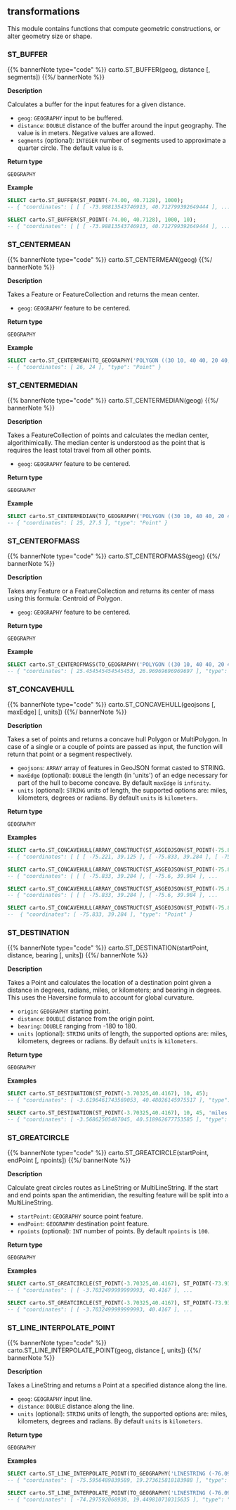 ## transformations

<div class="badges"><div class="core"></div></div>

This module contains functions that compute geometric constructions, or alter geometry size or shape.

### ST_BUFFER

{{% bannerNote type="code" %}}
carto.ST_BUFFER(geog, distance [, segments])
{{%/ bannerNote %}}

**Description**

Calculates a buffer for the input features for a given distance.

* `geog`: `GEOGRAPHY` input to be buffered.
* `distance`: `DOUBLE` distance of the buffer around the input geography. The value is in meters. Negative values are allowed.
* `segments` (optional): `INTEGER` number of segments used to approximate a quarter circle. The default value is `8`.

**Return type**

`GEOGRAPHY`

**Example**

``` sql
SELECT carto.ST_BUFFER(ST_POINT(-74.00, 40.7128), 1000);
-- { "coordinates": [ [ [ -73.98813543746913, 40.712799392649444 ], ...
```

``` sql
SELECT carto.ST_BUFFER(ST_POINT(-74.00, 40.7128), 1000, 10);
-- { "coordinates": [ [ [ -73.98813543746913, 40.712799392649444 ], ...
```

### ST_CENTERMEAN

{{% bannerNote type="code" %}}
carto.ST_CENTERMEAN(geog)
{{%/ bannerNote %}}

**Description**

Takes a Feature or FeatureCollection and returns the mean center.

* `geog`: `GEOGRAPHY` feature to be centered.

**Return type**

`GEOGRAPHY`

**Example**

``` sql
SELECT carto.ST_CENTERMEAN(TO_GEOGRAPHY('POLYGON ((30 10, 40 40, 20 40, 10 20, 30 10))'));
-- { "coordinates": [ 26, 24 ], "type": "Point" }
```

### ST_CENTERMEDIAN

{{% bannerNote type="code" %}}
carto.ST_CENTERMEDIAN(geog)
{{%/ bannerNote %}}

**Description**

Takes a FeatureCollection of points and calculates the median center, algorithimically. The median center is understood as the point that is requires the least total travel from all other points.

* `geog`: `GEOGRAPHY` feature to be centered.

**Return type**

`GEOGRAPHY`

**Example**

``` sql
SELECT carto.ST_CENTERMEDIAN(TO_GEOGRAPHY('POLYGON ((30 10, 40 40, 20 40, 10 20, 30 10))'));
-- { "coordinates": [ 25, 27.5 ], "type": "Point" }
```

### ST_CENTEROFMASS

{{% bannerNote type="code" %}}
carto.ST_CENTEROFMASS(geog)
{{%/ bannerNote %}}

**Description**

Takes any Feature or a FeatureCollection and returns its center of mass using this formula: Centroid of Polygon.

* `geog`: `GEOGRAPHY` feature to be centered.

**Return type**

`GEOGRAPHY`

**Example**

``` sql
SELECT carto.ST_CENTEROFMASS(TO_GEOGRAPHY('POLYGON ((30 10, 40 40, 20 40, 10 20, 30 10))'));
-- { "coordinates": [ 25.454545454545453, 26.96969696969697 ], "type": "Point" }
```

### ST_CONCAVEHULL

{{% bannerNote type="code" %}}
carto.ST_CONCAVEHULL(geojsons [, maxEdge] [, units])
{{%/ bannerNote %}}

**Description**

Takes a set of points and returns a concave hull Polygon or MultiPolygon. In case of a single or a couple of points are passed as input, the function will return that point or a segment respectively.

* `geojsons`: `ARRAY` array of features in GeoJSON format casted to STRING.
* `maxEdge` (optional): `DOUBLE` the length (in 'units') of an edge necessary for part of the hull to become concave. By default `maxEdge` is `infinity`.
* `units` (optional): `STRING` units of length, the supported options are: miles, kilometers, degrees or radians. By default `units` is `kilometers`.

**Return type**

`GEOGRAPHY`

**Examples**

``` sql
SELECT carto.ST_CONCAVEHULL(ARRAY_CONSTRUCT(ST_ASGEOJSON(ST_POINT(-75.833, 39.284))::STRING, ST_ASGEOJSON(ST_POINT(-75.6, 39.984))::STRING, ST_ASGEOJSON(ST_POINT(-75.221, 39.125))::STRING, ST_ASGEOJSON(ST_POINT(-75.521, 39.325))::STRING));
-- { "coordinates": [ [ [ -75.221, 39.125 ], [ -75.833, 39.284 ], [ -75.6, 39.984 ], [ -75.221, 39.125 ] ] ], "type": "Polygon" }
```

``` sql
SELECT carto.ST_CONCAVEHULL(ARRAY_CONSTRUCT(ST_ASGEOJSON(ST_POINT(-75.833, 39.284))::STRING, ST_ASGEOJSON(ST_POINT(-75.6, 39.984))::STRING, ST_ASGEOJSON(ST_POINT(-75.221, 39.125))::STRING, ST_ASGEOJSON(ST_POINT(-75.521, 39.325))::STRING), 100);
-- { "coordinates": [ [ [ -75.833, 39.284 ], [ -75.6, 39.984 ], ...
```

``` sql
SELECT carto.ST_CONCAVEHULL(ARRAY_CONSTRUCT(ST_ASGEOJSON(ST_POINT(-75.833, 39.284))::STRING, ST_ASGEOJSON(ST_POINT(-75.6, 39.984))::STRING, ST_ASGEOJSON(ST_POINT(-75.221, 39.125))::STRING, ST_ASGEOJSON(ST_POINT(-75.521, 39.325))::STRING), 100, 'kilometers');
-- { "coordinates": [ [ [ -75.833, 39.284 ], [ -75.6, 39.984 ], ...
```

``` sql
SELECT carto.ST_CONCAVEHULL(ARRAY_CONSTRUCT(ST_ASGEOJSON(ST_POINT(-75.833, 39.284))::STRING, ST_ASGEOJSON(ST_POINT(-75.6, 39.984))::STRING));
--  { "coordinates": [ -75.833, 39.284 ], "type": "Point" }
```

### ST_DESTINATION

{{% bannerNote type="code" %}}
carto.ST_DESTINATION(startPoint, distance, bearing [, units])
{{%/ bannerNote %}}

**Description**

Takes a Point and calculates the location of a destination point given a distance in degrees, radians, miles, or kilometers; and bearing in degrees. This uses the Haversine formula to account for global curvature.

* `origin`: `GEOGRAPHY` starting point.
* `distance`: `DOUBLE` distance from the origin point.
* `bearing`: `DOUBLE` ranging from -180 to 180.
* `units` (optional): `STRING` units of length, the supported options are: miles, kilometers, degrees or radians. By default `units` is `kilometers`.

**Return type**

`GEOGRAPHY`

**Examples**

``` sql
SELECT carto.ST_DESTINATION(ST_POINT(-3.70325,40.4167), 10, 45);
-- { "coordinates": [ -3.6196461743569053, 40.48026145975517 ], "type": "Point" }
```

``` sql
SELECT carto.ST_DESTINATION(ST_POINT(-3.70325,40.4167), 10, 45, 'miles');
-- { "coordinates": [ -3.56862505487045, 40.518962677753585 ], "type": "Point" }
```

### ST_GREATCIRCLE

{{% bannerNote type="code" %}}
carto.ST_GREATCIRCLE(startPoint, endPoint [, npoints])
{{%/ bannerNote %}}

**Description**

Calculate great circles routes as LineString or MultiLineString. If the start and end points span the antimeridian, the resulting feature will be split into a MultiLineString.

* `startPoint`: `GEOGRAPHY` source point feature.
* `endPoint`: `GEOGRAPHY` destination point feature.
* `npoints` (optional): `INT` number of points. By default `npoints` is `100`.

**Return type**

`GEOGRAPHY`

**Examples**

``` sql
SELECT carto.ST_GREATCIRCLE(ST_POINT(-3.70325,40.4167), ST_POINT(-73.9385,40.6643));
-- { "coordinates": [ [ -3.7032499999999993, 40.4167 ], ... 
```

``` sql
SELECT carto.ST_GREATCIRCLE(ST_POINT(-3.70325,40.4167), ST_POINT(-73.9385,40.6643), 20);
-- { "coordinates": [ [ -3.7032499999999993, 40.4167 ], ... 
```

### ST_LINE_INTERPOLATE_POINT

{{% bannerNote type="code" %}}
carto.ST_LINE_INTERPOLATE_POINT(geog, distance [, units])
{{%/ bannerNote %}}

**Description**

Takes a LineString and returns a Point at a specified distance along the line.

* `geog`: `GEOGRAPHY` input line.
* `distance`: `DOUBLE` distance along the line.
* `units` (optional): `STRING` units of length, the supported options are: miles, kilometers, degrees and radians. By default `units` is `kilometers`.

**Return type**

`GEOGRAPHY`

**Examples**

``` sql
SELECT carto.ST_LINE_INTERPOLATE_POINT(TO_GEOGRAPHY('LINESTRING (-76.091308 18.427501,-76.695556 18.729501,-76.552734 19.40443,-74.61914 19.134789,-73.652343 20.07657,-73.157958 20.210656)'), 250);
-- { "coordinates": [ -75.5956489839589, 19.273615818183988 ], "type": "Point" } 
```

``` sql
SELECT carto.ST_LINE_INTERPOLATE_POINT(TO_GEOGRAPHY('LINESTRING (-76.091308 18.427501,-76.695556 18.729501,-76.552734 19.40443,-74.61914 19.134789,-73.652343 20.07657,-73.157958 20.210656)'), 250, 'miles');
-- { "coordinates": [ -74.297592068938, 19.449810710315635 ], "type": "Point" } 
```